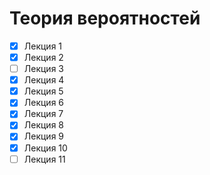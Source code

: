 # Теория вероятностей

- [x] Лекция 1
- [x] Лекция 2
- [ ] Лекция 3
- [x] Лекция 4
- [x] Лекция 5
- [x] Лекция 6
- [x] Лекция 7
- [x] Лекция 8
- [x] Лекция 9
- [x] Лекция 10
- [ ] Лекция 11
